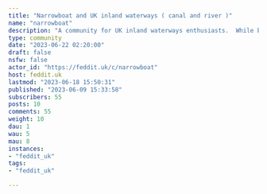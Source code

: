 ```yaml
---
title: "Narrowboat and UK inland waterways ( canal and river )" 
name: "narrowboat"
description: "A community for UK inland waterways enthusiasts.  While boating is our main topic. Any UK canal or river based discussion is allowed. Rules:1: Be polite. If you have nothing good to say, say nothing. I am not banning rants. Just asking folks to take a min and consider the wording. I want every waterways user to feel welcome here. We should then be able to build a resource where folks can ask for advice as they plan some event. This means walkers cyclists fishermen boaters all have help and advice to give relevent to other users. So please feel free to tell folks about an event that are things hard for you. We all enjoy joining in on the odd rant. But remember to use wording referring to the indevidual not the community they are a member of or activity they are partaking in. This way others with the same needs can learn from your needs from them while expressing their own from you.I know this sounds like I am talking to 5yo. But really I do not want this to become Facebook like. In the way groups often attack each other. 2: No SPAM or sales ads. If demand exists. We can create a boats for sale wanted community.  But please let's keep them off this community. 3: No NSFW. No one need narrowboats gonewild. Trust me you don't want me to join in so don't temp me. "
type: community
date: "2023-06-22 02:20:00"
draft: false
nsfw: false
actor_id: "https://feddit.uk/c/narrowboat"
host: feddit.uk
lastmod: "2023-06-18 15:50:31"
published: "2023-06-09 15:33:58"
subscribers: 55
posts: 10
comments: 55
weight: 10
dau: 1
wau: 5
mau: 8
instances:
- "feddit_uk"
tags: 
- "feddit_uk"

---
```

